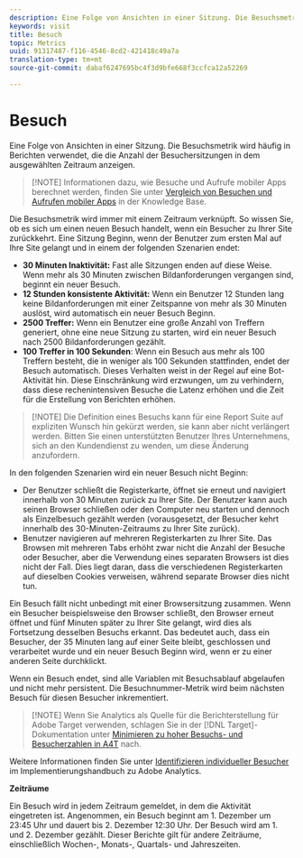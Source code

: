 ```yaml
---
description: Eine Folge von Ansichten in einer Sitzung. Die Besuchsmetrik wird häufig in Berichten verwendet, die die Anzahl der Besuchersitzungen in dem ausgewählten Zeitraum anzeigen.
keywords: visit
title: Besuch
topic: Metrics
uuid: 91317487-f116-4546-8cd2-421418c49a7a
translation-type: tm+mt
source-git-commit: dabaf6247695bc4f3d9bfe668f3ccfca12a52269

---
```



# Besuch

Eine Folge von Ansichten in einer Sitzung. Die Besuchsmetrik wird häufig in Berichten verwendet, die die Anzahl der Besuchersitzungen in dem ausgewählten Zeitraum anzeigen.

>[!NOTE] Informationen dazu, wie Besuche und Aufrufe mobiler Apps berechnet werden, finden Sie unter [Vergleich von Besuchen und Aufrufen mobiler Apps](https://helpx.adobe.com/de/analytics/kb/compare-visits-and-mobile-app-launches.html) in der Knowledge Base.

Die Besuchsmetrik wird immer mit einem Zeitraum verknüpft. So wissen Sie, ob es sich um einen neuen Besuch handelt, wenn ein Besucher zu Ihrer Site zurückkehrt. Eine Sitzung Beginn, wenn der Benutzer zum ersten Mal auf Ihre Site gelangt und in einem der folgenden Szenarien endet:

* **30 Minuten Inaktivität:** Fast alle Sitzungen enden auf diese Weise. Wenn mehr als 30 Minuten zwischen Bildanforderungen vergangen sind, beginnt ein neuer Besuch.
* **12 Stunden konsistente Aktivität:** Wenn ein Benutzer 12 Stunden lang keine Bildanforderungen mit einer Zeitspanne von mehr als 30 Minuten auslöst, wird automatisch ein neuer Besuch Beginn.
* **2500 Treffer:** Wenn ein Benutzer eine große Anzahl von Treffern generiert, ohne eine neue Sitzung zu starten, wird ein neuer Besuch nach 2500 Bildanforderungen gezählt.
* **100 Treffer in 100 Sekunden**: Wenn ein Besuch aus mehr als 100 Treffern besteht, die in weniger als 100 Sekunden stattfinden, endet der Besuch automatisch. Dieses Verhalten weist in der Regel auf eine Bot-Aktivität hin. Diese Einschränkung wird erzwungen, um zu verhindern, dass diese rechenintensiven Besuche die Latenz erhöhen und die Zeit für die Erstellung von Berichten erhöhen.

>[!NOTE] Die Definition eines Besuchs kann für eine Report Suite auf expliziten Wunsch hin gekürzt werden, sie kann aber nicht verlängert werden. Bitten Sie einen unterstützten Benutzer Ihres Unternehmens, sich an den Kundendienst zu wenden, um diese Änderung anzufordern.

In den folgenden Szenarien wird ein neuer Besuch nicht Beginn:

* Der Benutzer schließt die Registerkarte, öffnet sie erneut und navigiert innerhalb von 30 Minuten zurück zu Ihrer Site. Der Benutzer kann auch seinen Browser schließen oder den Computer neu starten und dennoch als Einzelbesuch gezählt werden (vorausgesetzt, der Besucher kehrt innerhalb des 30-Minuten-Zeitraums zu Ihrer Site zurück).
* Benutzer navigieren auf mehreren Registerkarten zu Ihrer Site. Das Browsen mit mehreren Tabs erhöht zwar nicht die Anzahl der Besuche oder Besucher, aber die Verwendung eines separaten Browsers ist dies nicht der Fall. Dies liegt daran, dass die verschiedenen Registerkarten auf dieselben Cookies verweisen, während separate Browser dies nicht tun.

Ein Besuch fällt nicht unbedingt mit einer Browsersitzung zusammen. Wenn ein Besucher beispielsweise den Browser schließt, den Browser erneut öffnet und fünf Minuten später zu Ihrer Site gelangt, wird dies als Fortsetzung desselben Besuchs erkannt. Das bedeutet auch, dass ein Besucher, der 35 Minuten lang auf einer Seite bleibt, geschlossen und verarbeitet wurde und ein neuer Besuch Beginn wird, wenn er zu einer anderen Seite durchklickt.

Wenn ein Besuch endet, sind alle Variablen mit Besuchsablauf abgelaufen und nicht mehr persistent. Die Besuchnummer-Metrik wird beim nächsten Besuch für diesen Besucher inkrementiert.

>[!NOTE] Wenn Sie Analytics als Quelle für die Berichterstellung für Adobe Target verwenden, schlagen Sie in der [!DNL Target]-Dokumentation unter [Minimieren zu hoher Besuchs- und Besucherzahlen in A4T](https://marketing.adobe.com/resources/help/de_DE/target/a4t/minimizing-inflated-visit-and-visitor-counts-a4t.html) nach.

Weitere Informationen finden Sie unter [Identifizieren individueller Besucher](https://marketing.adobe.com/resources/help/de_DE/sc/implement/visid_overview.html) im Implementierungshandbuch zu Adobe Analytics.

**Zeiträume**

Ein Besuch wird in jedem Zeitraum gemeldet, in dem die Aktivität eingetreten ist. Angenommen, ein Besuch beginnt am 1. Dezember um 23:45 Uhr und dauert bis 2. Dezember 12:30 Uhr. Der Besuch wird am 1. und 2. Dezember gezählt. Dieser Berichte gilt für andere Zeiträume, einschließlich Wochen-, Monats-, Quartals- und Jahreszeiten.
